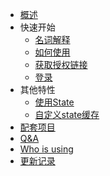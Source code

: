 - [概述](README.md)
- 快速开始
  - [名词解释](explain.md)
  - [如何使用](how-to-use.md)
  - [获取授权链接](authorize.md)
  - [登录](login.md)
- 其他特性
  - [使用State](using-state.md)
  - [自定义state缓存](customize-the-state-cache.md)
- [配套项目](supporting.md)
- [Q&A](Q&A.md)
- [Who is using](users.md)
- [更新记录](update.md)
